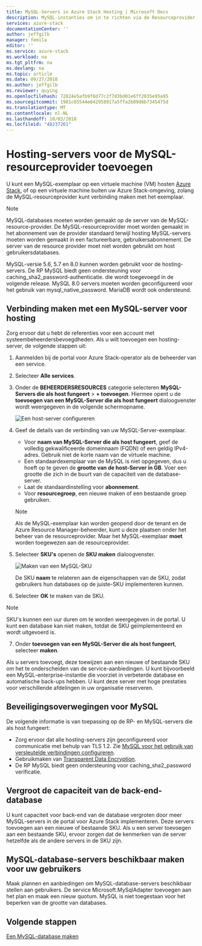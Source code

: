 ```yaml
---
title: MySQL-Servers in Azure Stack Hosting | Microsoft Docs
description: MySQL-instanties om in te richten via de Resourceprovider van MySQL-Adapter toevoegen
services: azure-stack
documentationCenter: ''
author: jeffgilb
manager: femila
editor: ''
ms.service: azure-stack
ms.workload: na
ms.tgt_pltfrm: na
ms.devlang: na
ms.topic: article
ms.date: 09/27/2018
ms.author: jeffgilb
ms.reviewer: quying
ms.openlocfilehash: 72824e5afb9f8d77c2f7d3bd01e6ff2035e95a95
ms.sourcegitcommit: 1981c65544e642958917a5ffa2b09d6b7345475d
ms.translationtype: MT
ms.contentlocale: nl-NL
ms.lasthandoff: 10/03/2018
ms.locfileid: "48237261"
---
```

# <a name="add-hosting-servers-for-the-mysql-resource-provider"></a>Hosting-servers voor de MySQL-resourceprovider toevoegen

U kunt een MySQL-exemplaar op een virtuele machine (VM) hosten [Azure Stack](azure-stack-poc.md), of op een virtuele machine buiten uw Azure Stack-omgeving, zolang de MySQL-resourceprovider kunt verbinding maken met het exemplaar.

> [!NOTE]
> MySQL-databases moeten worden gemaakt op de server van de MySQL-resource-provider. De MySQL-resourceprovider moet worden gemaakt in het abonnement van de provider standaard terwijl hosting MySQL-servers moeten worden gemaakt in een factureerbare, gebruikersabonnement. De server van de resource provider moet niet worden gebruikt om host gebruikersdatabases.

MySQL-versie 5.6, 5.7 en 8.0 kunnen worden gebruikt voor de hosting-servers. De RP MySQL biedt geen ondersteuning voor caching_sha2_password-authenticatie. die wordt toegevoegd in de volgende release. MySQL 8.0 servers moeten worden geconfigureerd voor het gebruik van mysql_native_password. MariaDB wordt ook ondersteund.

## <a name="connect-to-a-mysql-hosting-server"></a>Verbinding maken met een MySQL-server voor hosting

Zorg ervoor dat u hebt de referenties voor een account met systeembeheerdersbevoegdheden. Als u wilt toevoegen een hosting-server, de volgende stappen uit:

1. Aanmelden bij de portal voor Azure Stack-operator als de beheerder van een service.
2. Selecteer **Alle services**.
3. Onder de **BEHEERDERSRESOURCES** categorie selecteren **MySQL-Servers die als host fungeert** > **+ toevoegen**. Hiermee opent u de **toevoegen van een MySQL-Server die als host fungeert** dialoogvenster wordt weergegeven in de volgende schermopname.

   ![Een host-server configureren](./media/azure-stack-mysql-rp-deploy/mysql-add-hosting-server-2.png)

4. Geef de details van de verbinding van uw MySQL-Server-exemplaar.

   * Voor **naam van MySQL-Server die als host fungeert**, geef de volledig gekwalificeerde domeinnaam (FQDN) of een geldig IPv4-adres. Gebruik niet de korte naam van de virtuele machine.
   * Een standaardexemplaar van de MySQL is niet opgegeven, dus u hoeft op te geven de **grootte van de host-Server in GB**. Voer een grootte die zich in de buurt van de capaciteit van de database-server.
   * Laat de standaardinstelling voor **abonnement**.
   * Voor **resourcegroep**, een nieuwe maken of een bestaande groep gebruiken.

   > [!NOTE]
   > Als de MySQL-exemplaar kan worden geopend door de tenant en de Azure Resource Manager-beheerder, kunt u deze plaatsen onder het beheer van de resourceprovider. Maar het MySQL-exemplaar **moet** worden toegewezen aan de resourceprovider.

5. Selecteer **SKU's** openen de **SKU maken** dialoogvenster.

   ![Maken van een MySQL-SKU](./media/azure-stack-mysql-rp-deploy/mysql-new-sku.png)

   De SKU **naam** te relateren aan de eigenschappen van de SKU, zodat gebruikers hun databases op de juiste-SKU implementeren kunnen.

6. Selecteer **OK** te maken van de SKU.
> [!NOTE]
> SKU's kunnen een uur duren om te worden weergegeven in de portal. U kunt een database kan niet maken, totdat de SKU geïmplementeerd en wordt uitgevoerd is.

7. Onder **toevoegen van een MySQL-Server die als host fungeert**, selecteer **maken**.

Als u servers toevoegt, deze toewijzen aan een nieuwe of bestaande SKU om het te onderscheiden van de service-aanbiedingen. U kunt bijvoorbeeld een MySQL-enterprise-instantie die voorziet in verbeterde database en automatische back-ups hebben. U kunt deze server met hoge prestaties voor verschillende afdelingen in uw organisatie reserveren.

## <a name="security-considerations-for-mysql"></a>Beveiligingsoverwegingen voor MySQL

De volgende informatie is van toepassing op de RP- en MySQL-servers die als host fungeert:

* Zorg ervoor dat alle hosting-servers zijn geconfigureerd voor communicatie met behulp van TLS 1.2. Zie [MySQL voor het gebruik van versleutelde verbindingen configureren](https://dev.mysql.com/doc/refman/5.7/en/using-encrypted-connections.html).
* Gebruikmaken van [Transparent Data Encryption](https://dev.mysql.com/doc/mysql-secure-deployment-guide/5.7/en/secure-deployment-data-encryption.html).
* De RP MySQL biedt geen ondersteuning voor caching_sha2_password verificatie.

## <a name="increase-backend-database-capacity"></a>Vergroot de capaciteit van de back-end-database

U kunt capaciteit voor back-end van de database vergroten door meer MySQL-servers in de portal voor Azure Stack implementeren. Deze servers toevoegen aan een nieuwe of bestaande SKU. Als u een server toevoegen aan een bestaande SKU, ervoor zorgen dat de kenmerken van de server hetzelfde als de andere servers in de SKU zijn.

## <a name="make-mysql-database-servers-available-to-your-users"></a>MySQL-database-servers beschikbaar maken voor uw gebruikers

Maak plannen en aanbiedingen om MySQL-database-servers beschikbaar stellen aan gebruikers. De service Microsoft.MySqlAdapter toevoegen aan het plan en maak een nieuw quotum. MySQL is niet toegestaan voor het beperken van de grootte van databases.

## <a name="next-steps"></a>Volgende stappen

[Een MySQL-database maken](azure-stack-mysql-resource-provider-databases.md)